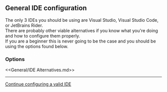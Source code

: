 ## General IDE configuration

The only 3 IDEs you should be using are Visual Studio, Visual Studio Code, or JetBrains Rider.  
There are probably other viable alternatives if you know what you're doing and how to configure them properly.  
If you are a beginner this is never going to be the case and you should be using the options found below.

### Options

<<General/IDE Alternatives.md>>

---  

[Continue configuring a valid IDE](../IDE%20Configuration.md)  